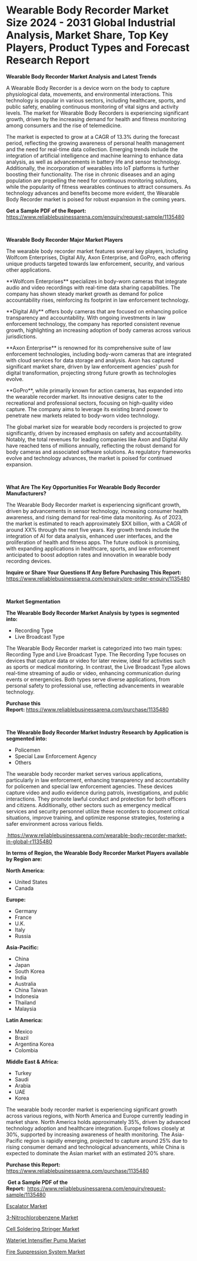 <p><h1>Wearable Body Recorder Market Size 2024 - 2031 Global Industrial Analysis, Market Share, Top Key Players, Product Types and Forecast Research Report</h1></p><p><strong>Wearable Body Recorder Market Analysis and Latest Trends</strong></p>
<p><p>A Wearable Body Recorder is a device worn on the body to capture physiological data, movements, and environmental interactions. This technology is popular in various sectors, including healthcare, sports, and public safety, enabling continuous monitoring of vital signs and activity levels. The market for Wearable Body Recorders is experiencing significant growth, driven by the increasing demand for health and fitness monitoring among consumers and the rise of telemedicine.</p><p>The market is expected to grow at a CAGR of 13.3% during the forecast period, reflecting the growing awareness of personal health management and the need for real-time data collection. Emerging trends include the integration of artificial intelligence and machine learning to enhance data analysis, as well as advancements in battery life and sensor technology. Additionally, the incorporation of wearables into IoT platforms is further boosting their functionality. The rise in chronic diseases and an aging population are propelling the need for continuous monitoring solutions, while the popularity of fitness wearables continues to attract consumers. As technology advances and benefits become more evident, the Wearable Body Recorder market is poised for robust expansion in the coming years.</p></p>
<p><strong>Get a Sample PDF of the Report:&nbsp;</strong> <a href="https://www.reliablebusinessarena.com/enquiry/request-sample/1135480?utm_campaign=1420&utm_medium=2&utm_source=Github&utm_content=ia&utm_term=20122024&utm_id=wearable-body-recorder">https://www.reliablebusinessarena.com/enquiry/request-sample/1135480</a></p>
<p>&nbsp;</p>
<p><strong>Wearable Body Recorder Major Market Players</strong></p>
<p><p>The wearable body recorder market features several key players, including Wolfcom Enterprises, Digital Ally, Axon Enterprise, and GoPro, each offering unique products targeted towards law enforcement, security, and various other applications.</p><p>**Wolfcom Enterprises** specializes in body-worn cameras that integrate audio and video recordings with real-time data sharing capabilities. The company has shown steady market growth as demand for police accountability rises, reinforcing its footprint in law enforcement technology.</p><p>**Digital Ally** offers body cameras that are focused on enhancing police transparency and accountability. With ongoing investments in law enforcement technology, the company has reported consistent revenue growth, highlighting an increasing adoption of body cameras across various jurisdictions.</p><p>**Axon Enterprise** is renowned for its comprehensive suite of law enforcement technologies, including body-worn cameras that are integrated with cloud services for data storage and analysis. Axon has captured significant market share, driven by law enforcement agencies' push for digital transformation, projecting strong future growth as technologies evolve.</p><p>**GoPro**, while primarily known for action cameras, has expanded into the wearable recorder market. Its innovative designs cater to the recreational and professional sectors, focusing on high-quality video capture. The company aims to leverage its existing brand power to penetrate new markets related to body-worn video technology.</p><p>The global market size for wearable body recorders is projected to grow significantly, driven by increased emphasis on safety and accountability. Notably, the total revenues for leading companies like Axon and Digital Ally have reached tens of millions annually, reflecting the robust demand for body cameras and associated software solutions. As regulatory frameworks evolve and technology advances, the market is poised for continued expansion.</p></p>
<p>&nbsp;</p>
<p><strong>What Are The Key Opportunities For Wearable Body Recorder Manufacturers?</strong></p>
<p><p>The Wearable Body Recorder market is experiencing significant growth, driven by advancements in sensor technology, increasing consumer health awareness, and rising demand for real-time data monitoring. As of 2023, the market is estimated to reach approximately $XX billion, with a CAGR of around XX% through the next five years. Key growth trends include the integration of AI for data analysis, enhanced user interfaces, and the proliferation of health and fitness apps. The future outlook is promising, with expanding applications in healthcare, sports, and law enforcement anticipated to boost adoption rates and innovation in wearable body recording devices.</p></p>
<p><strong>Inquire or Share Your Questions If Any Before Purchasing This Report:</strong> <a href="https://www.reliablebusinessarena.com/enquiry/pre-order-enquiry/1135480?utm_campaign=1420&utm_medium=2&utm_source=Github&utm_content=ia&utm_term=20122024&utm_id=wearable-body-recorder">https://www.reliablebusinessarena.com/enquiry/pre-order-enquiry/1135480</a></p>
<p>&nbsp;</p>
<p><strong>Market Segmentation</strong></p>
<p><strong>The Wearable Body Recorder Market Analysis by types is segmented into:</strong></p>
<p><ul><li>Recording Type</li><li>Live Broadcast Type</li></ul></p>
<p><p>The Wearable Body Recorder market is categorized into two main types: Recording Type and Live Broadcast Type. The Recording Type focuses on devices that capture data or video for later review, ideal for activities such as sports or medical monitoring. In contrast, the Live Broadcast Type allows real-time streaming of audio or video, enhancing communication during events or emergencies. Both types serve diverse applications, from personal safety to professional use, reflecting advancements in wearable technology.</p></p>
<p><strong>Purchase this Report:&nbsp;</strong><a href="https://www.reliablebusinessarena.com/purchase/1135480?utm_campaign=1420&utm_medium=2&utm_source=Github&utm_content=ia&utm_term=20122024&utm_id=wearable-body-recorder">https://www.reliablebusinessarena.com/purchase/1135480</a></p>
<p>&nbsp;</p>
<p><strong>The Wearable Body Recorder Market Industry Research by Application is segmented into:</strong></p>
<p><ul><li>Policemen</li><li>Special Law Enforcement Agency</li><li>Others</li></ul></p>
<p><p>The wearable body recorder market serves various applications, particularly in law enforcement, enhancing transparency and accountability for policemen and special law enforcement agencies. These devices capture video and audio evidence during patrols, investigations, and public interactions. They promote lawful conduct and protection for both officers and citizens. Additionally, other sectors such as emergency medical services and security personnel utilize these recorders to document critical situations, improve training, and optimize response strategies, fostering a safer environment across various fields.</p></p>
<p><a href="https://www.reliablebusinessarena.com/wearable-body-recorder-market-in-global-r1135480?utm_campaign=1420&utm_medium=2&utm_source=Github&utm_content=ia&utm_term=20122024&utm_id=wearable-body-recorder">&nbsp;https://www.reliablebusinessarena.com/wearable-body-recorder-market-in-global-r1135480</a></p>
<p><strong>In terms of Region, the Wearable Body Recorder Market Players available by Region are:</strong></p>
<p>
    <p> <strong> North America: </strong>
        <ul>
            <li>United States</li>
            <li>Canada</li>
        </ul>
        </p> 
    <p> <strong> Europe: </strong>
        <ul>
            <li>Germany</li>
            <li>France</li>
            <li>U.K.</li>
            <li>Italy</li>
            <li>Russia</li>
        </ul>
        </p> 
    <p> <strong> Asia-Pacific: </strong>
        <ul>
            <li>China</li>
            <li>Japan</li>
            <li>South Korea</li>
            <li>India</li>
            <li>Australia</li>
            <li>China Taiwan</li>
            <li>Indonesia</li>
            <li>Thailand</li>
            <li>Malaysia</li>
        </ul>
        </p> 
    <p> <strong> Latin America: </strong>
        <ul>
            <li>Mexico</li>
            <li>Brazil</li>
            <li>Argentina Korea</li>
            <li>Colombia</li>
        </ul>
        </p> 
    <p> <strong> Middle East & Africa: </strong>
        <ul>
            <li>Turkey</li>
            <li>Saudi</li>
            <li>Arabia</li>
            <li>UAE</li>
            <li>Korea</li>
        </ul>
    </p>
    </p>
<p><p>The wearable body recorder market is experiencing significant growth across various regions, with North America and Europe currently leading in market share. North America holds approximately 35%, driven by advanced technology adoption and healthcare integration. Europe follows closely at 30%, supported by increasing awareness of health monitoring. The Asia-Pacific region is rapidly emerging, projected to capture around 25% due to rising consumer demand and technological advancements, while China is expected to dominate the Asian market with an estimated 20% share.</p></p>
<p><strong>Purchase this Report: </strong><a href="https://www.reliablebusinessarena.com/purchase/1135480?utm_campaign=1420&utm_medium=2&utm_source=Github&utm_content=ia&utm_term=20122024&utm_id=wearable-body-recorder">https://www.reliablebusinessarena.com/purchase/1135480</a></p>
<p>&nbsp;<strong>Get a Sample PDF of the Report:&nbsp;&nbsp;</strong><a href="https://www.reliablebusinessarena.com/enquiry/request-sample/1135480?utm_campaign=1420&utm_medium=2&utm_source=Github&utm_content=ia&utm_term=20122024&utm_id=wearable-body-recorder">https://www.reliablebusinessarena.com/enquiry/request-sample/1135480</a></p>
<p><strong></strong></p>
<p><p><a href="https://www.linkedin.com/pulse/global-escalator-market-trends-forecasts-strategic-analysis-psihe?utm_campaign=1420&utm_medium=2&utm_source=Github&utm_content=ia&utm_term=20122024&utm_id=wearable-body-recorder">Escalator Market</a></p><p><a href="https://github.com/rosalinebhakta48/Market-Research-Report-List-1/blob/main/3-nitrochlorobenzene-market.md?utm_campaign=1420&utm_medium=2&utm_source=Github&utm_content=ia&utm_term=20122024&utm_id=wearable-body-recorder">3-Nitrochlorobenzene Market</a></p><p><a href="https://github.com/nathaliehurles7142/Market-Research-Report-List-1/blob/main/cell-soldering-stringer-market.md?utm_campaign=1420&utm_medium=2&utm_source=Github&utm_content=ia&utm_term=20122024&utm_id=wearable-body-recorder">Cell Soldering Stringer Market</a></p><p><a href="https://www.linkedin.com/pulse/analysis-global-waterjet-intensifier-pump-market-present-fgdte?utm_campaign=1420&utm_medium=2&utm_source=Github&utm_content=ia&utm_term=20122024&utm_id=wearable-body-recorder">Waterjet Intensifier Pump Market</a></p><p><a href="https://www.linkedin.com/pulse/global-fire-suppression-system-market-share-growth-opportunities-tg9ae?utm_campaign=1420&utm_medium=2&utm_source=Github&utm_content=ia&utm_term=20122024&utm_id=wearable-body-recorder">Fire Suppression System Market</a></p></p>